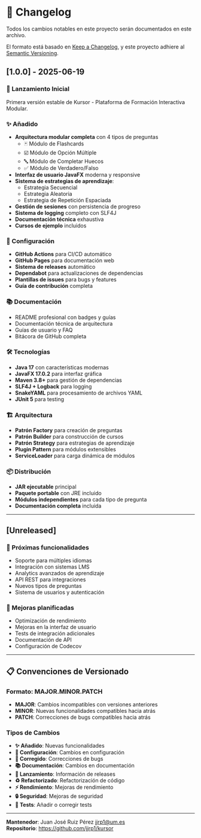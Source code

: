 # 📝 Changelog

Todos los cambios notables en este proyecto serán documentados en este archivo.

El formato está basado en [Keep a Changelog](https://keepachangelog.com/en/1.0.0/),
y este proyecto adhiere al [Semantic Versioning](https://semver.org/spec/v2.0.0.html).

## [1.0.0] - 2025-06-19

### 🎉 Lanzamiento Inicial
Primera versión estable de Kursor - Plataforma de Formación Interactiva Modular.

### ✨ Añadido
- **Arquitectura modular completa** con 4 tipos de preguntas
  - 🃏 Módulo de Flashcards
  - ☑️ Módulo de Opción Múltiple  
  - 🔤 Módulo de Completar Huecos
  - ✅ Módulo de Verdadero/Falso
- **Interfaz de usuario JavaFX** moderna y responsive
- **Sistema de estrategias de aprendizaje**:
  - Estrategia Secuencial
  - Estrategia Aleatoria
  - Estrategia de Repetición Espaciada
- **Gestión de sesiones** con persistencia de progreso
- **Sistema de logging** completo con SLF4J
- **Documentación técnica** exhaustiva
- **Cursos de ejemplo** incluidos

### 🔧 Configuración
- **GitHub Actions** para CI/CD automático
- **GitHub Pages** para documentación web
- **Sistema de releases** automático
- **Dependabot** para actualizaciones de dependencias
- **Plantillas de issues** para bugs y features
- **Guía de contribución** completa

### 📚 Documentación
- README profesional con badges y guías
- Documentación técnica de arquitectura
- Guías de usuario y FAQ
- Bitácora de GitHub completa

### 🛠️ Tecnologías
- **Java 17** con características modernas
- **JavaFX 17.0.2** para interfaz gráfica
- **Maven 3.8+** para gestión de dependencias
- **SLF4J + Logback** para logging
- **SnakeYAML** para procesamiento de archivos YAML
- **JUnit 5** para testing

### 🏗️ Arquitectura
- **Patrón Factory** para creación de preguntas
- **Patrón Builder** para construcción de cursos
- **Patrón Strategy** para estrategias de aprendizaje
- **Plugin Pattern** para módulos extensibles
- **ServiceLoader** para carga dinámica de módulos

### 📦 Distribución
- **JAR ejecutable** principal
- **Paquete portable** con JRE incluido
- **Módulos independientes** para cada tipo de pregunta
- **Documentación completa** incluida

---

## [Unreleased]

### 🚀 Próximas funcionalidades
- Soporte para múltiples idiomas
- Integración con sistemas LMS
- Analytics avanzados de aprendizaje
- API REST para integraciones
- Nuevos tipos de preguntas
- Sistema de usuarios y autenticación

### 🔧 Mejoras planificadas
- Optimización de rendimiento
- Mejoras en la interfaz de usuario
- Tests de integración adicionales
- Documentación de API
- Configuración de Codecov

---

## 📋 Convenciones de Versionado

### Formato: MAJOR.MINOR.PATCH

- **MAJOR**: Cambios incompatibles con versiones anteriores
- **MINOR**: Nuevas funcionalidades compatibles hacia atrás
- **PATCH**: Correcciones de bugs compatibles hacia atrás

### Tipos de Cambios

- **✨ Añadido**: Nuevas funcionalidades
- **🔧 Configuración**: Cambios en configuración
- **🐛 Corregido**: Correcciones de bugs
- **📚 Documentación**: Cambios en documentación
- **🚀 Lanzamiento**: Información de releases
- **♻️ Refactorizado**: Refactorización de código
- **⚡ Rendimiento**: Mejoras de rendimiento
- **🔒 Seguridad**: Mejoras de seguridad
- **🧪 Tests**: Añadir o corregir tests

---

**Mantenedor**: Juan José Ruiz Pérez <jjrp1@um.es>  
**Repositorio**: https://github.com/jjrp1/kursor 